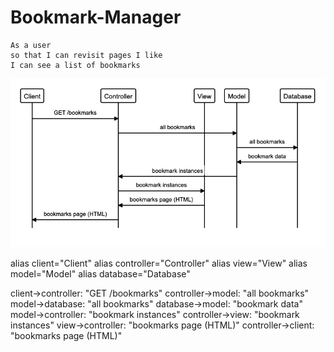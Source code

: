 # Bookmark-Manager

    As a user
    so that I can revisit pages I like
    I can see a list of bookmarks

![Sequence diagram](diagram.png "Domain model diagram")

alias client="Client"
alias controller="Controller"
alias view="View"
alias model="Model"
alias database="Database"

client->controller: "GET /bookmarks"
controller->model: "all bookmarks"
model->database: "all bookmarks"
database->model: "bookmark data"
model->controller: "bookmark instances"
controller->view: "bookmark instances"
view->controller: "bookmarks page (HTML)"
controller->client: "bookmarks page (HTML)"